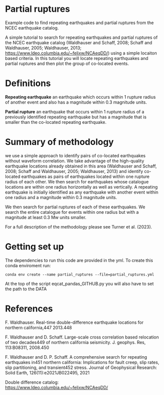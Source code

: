 # Partial ruptures
Example code to find repeating earthquakes and partial ruptures from the NCEC earthquake catalog.

A simple tutorial to search for repeating earthquakes and partial ruptures of the NCEC earthquake catalog (Waldhauser and Schaff, 2008; Schaff and Waldhauser, 2005; Waldhauser, 2013; https://www.ldeo.columbia.edu/~felixw/NCAeqDD/) using a simple locaiton based criteria. In this tutorial you will locate repeating earthquakes and partial ruptures and then plot the group of co-located events. 

# Definitions

**Repeating earthquake** an earthquake which occurs within 1 rupture radius of another event and also has a magnitude 
within 0.3 magnitude units.

**Partial rupture** an earthquake that occurs within 1 rupture radius of a previously identified repeating earthquake 
but has a magnitude that is smaller than the co-located repeating earthquake. 

# Summary of methodology 

we use a simple approach to identify pairs of co-located earthquakes without waveform correlation. We take advantage of the high-quality earthquake locations already obtained in this area (Waldhauser and  Schaff, 2008; Schaff and Waldhauser, 2005; Waldhauser, 2013) and identify co-located earthquakes as pairs of earthquakes located within one rupture radius of each other. We then search for earthquakes whose catalogue locations are within one radius horizontally as well as vertically. A repeating earthquake is initially identified as any earthquake with another event within one radius and a magnitude within 0.3 magnitude units.

We then search for partial ruptures of each of these earthquakes. We search the entire catalogue for events within one radius but with a magnitude at least 0.3 Mw units smaller.

For a full description of the methodology please see Turner et al. (2023). 

# Getting set up 

The dependencies to run this code are provided in the yml. To create this conda enviroment run: 

```
conda env create --name partial_ruptures --file=partial_ruptures.yml
```
At the top of the script eqcat_pandas_GITHUB.py you will also have to set the path to the DATA 

# References 

F. Waldhauser. Real-time double-difference earthquake locations for northern california,447
2013.448

F. Waldhauser and D. Schaff. Large-scale cross correlation based relocation of two decades449
of northern california seismicity. J. geophys. Res, 113:B08311, 2008.450

F. Waldhauser and D. P. Schaff. A comprehensive search for repeating earthquakes in451
northern california: Implications for fault creep, slip rates, slip partitioning, and transient452
stress. Journal of Geophysical Research: Solid Earth, 126(11):e2021JB022495, 2021

Double difference catalog: https://www.ldeo.columbia.edu/~felixw/NCAeqDD/

